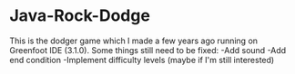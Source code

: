 # Java-Rock-Dodge
This is the dodger game which I made a few years ago running on Greenfoot IDE (3.1.0).
Some things still need to be fixed:
-Add sound
-Add end condition
-Implement difficulty levels (maybe if I'm still interested)

